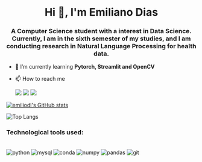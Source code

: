 <h1 align="center">Hi 👋, I'm Emiliano Dias</h1>
<h3 align="center">A Computer Science student with a interest in Data Science. Currently, I am in the sixth semester of my studies, and I am conducting research in Natural Language Processing for health data.</h3>

- 🌱 I’m currently learning **Pytorch, Streamlit and OpenCV**

- 📫 How to reach me <div>
<a href="https://instagram.com/emiliano.dl" target="_blank"><img loading="lazy" src="https://img.shields.io/badge/-Instagram-%23E4405F?style=for-the-badge&logo=instagram&logoColor=white" target="_blank"></a>
<a href = "mailto:emiliano.dl@ufpi.edu.br"><img loading="lazy" src="https://img.shields.io/badge/Gmail-D14836?style=for-the-badge&logo=gmail&logoColor=white" target="_blank"></a>
<a href="[https://www.linkedin.com/in/emiliano-dias-74bb37200](https://www.linkedin.com/in/emiliano-dias-74bb37200/)" target="_blank"><img loading="lazy" src="https://img.shields.io/badge/-LinkedIn-%230077B5?style=for-the-badge&logo=linkedin&logoColor=white" target="_blank"></a>   
</div>


[![emiliodl's GitHub stats](https://github-readme-stats.vercel.app/api?username=emiliodl)](https://github.com/emiliodl/github-readme-stats)

![Top Langs](https://github-readme-stats.vercel.app/api/top-langs/?username=emiliodl&layout=compact)


<h3 align="left">Technological tools used:</h3>

<div style="display: inline_block"><br/>
    <img align="center" alt="python" src="https://img.shields.io/badge/Python-3776AB?style=for-the-badge&logo=python&logoColor=white"  />
  <img align="center" alt="mysql" src="https://img.shields.io/badge/MySQL-005C84?style=for-the-badge&logo=mysql&logoColor=white"  />
  <img align="center" alt="conda" src="https://img.shields.io/badge/conda-342B029.svg?&style=for-the-badge&logo=anaconda&logoColor=white"  />
  <img align="center" alt="numpy" src="https://img.shields.io/badge/Numpy-777BB4?style=for-the-badge&logo=numpy&logoColor=white"  />
  <img align="center" alt="pandas" src="https://img.shields.io/badge/Pandas-2C2D72?style=for-the-badge&logo=pandas&logoColor=white"  />
      <img align="center" alt="git" src="https://img.shields.io/badge/GIT-E44C30?style=for-the-badge&logo=git&logoColor=white"  />
</div><br>
